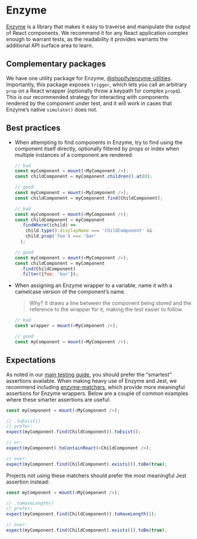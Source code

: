 # Enzyme

[Enzyme](http://airbnb.io/enzyme/) is a library that makes it easy to traverse and manipulate the output of React components. We recommend it for any React application complex enough to warrant tests, as the readability it provides warrants the additional API surface area to learn.

## Complementary packages

We have one utility package for Enzyme, [@shopify/enzyme-utilities](https://github.com/Shopify/quilt/blob/master/packages/enzyme-utilities/README.md). Importantly, this package exposes `trigger`, which lets you call an arbitrary `prop` on a React wrapper (optionally throw a keypath for complex `prop`s). This is our recommended strategy for interacting with components rendered by the component under test, and it will work in cases that Enzyme’s native `simulate()` does not.

## Best practices

* When attempting to find components in Enzyme, try to find using the component itself directly, optionally filtered by props or index when multiple instances of a component are rendered.

  ```js
  // bad
  const myComponent = mount(<MyComponent />);
  const childComponent = myComponent.children().at(0);

  // good
  const myComponent = mount(<MyComponent />);
  const childComponent = myComponent.find(ChildComponent);
  ```

  ```js
  // bad
  const myComponent = mount(<MyComponent />);
  const childComponent = myComponent
    .findWhere((child) =>
      child.type().displayName === 'ChildComponent' &&
      child.prop('foo') === 'bar'
    );

  // good
  const myComponent = mount(<MyComponent />);
  const childComponent = myComponent
    .find(ChildComponent)
    .filter({foo: 'bar'});
  ```

* When assigning an Enzyme wrapper to a variable, name it with a camelcase version of the component’s name.

  > Why? It draws a line between the component being stored and the reference to the wrapper for it, making the test easier to follow.

  ```js
  // bad
  const wrapper = mount(<MyComponent />);

  // good
  const myComponent = mount(<MyComponent />);
  ```

## Expectations

As noted in our [main testing guide](../Testing), you should prefer the “smartest” assertions available. When making heavy use of Enzyme and Jest, we recommend including [enzyme-matchers](https://github.com/FormidableLabs/enzyme-matchers), which provide more meaningful assertions for Enzyme wrappers. Below are a couple of common examples where these smarter assertions are useful:

```js
const myComponent = mount(<MyComponent />);

// .toExist()
// prefer:
expect(myComponent.find(ChildComponent)).toExist();

// or:
expect(myComponent).toContainReact(<ChildComponent />);

// over:
expect(myComponent.find(ChildComponent).exists()).toBe(true);
```

Projects not using these matchers should prefer the most meaningful Jest assertion instead:

```js
const myComponent = mount(<MyComponent />);

// .toHaveLength()
// prefer:
expect(myComponent.find(ChildComponent)).toHaveLength(1);

// over:
expect(myComponent.find(ChildComponent).exists()).toBe(true);
```
